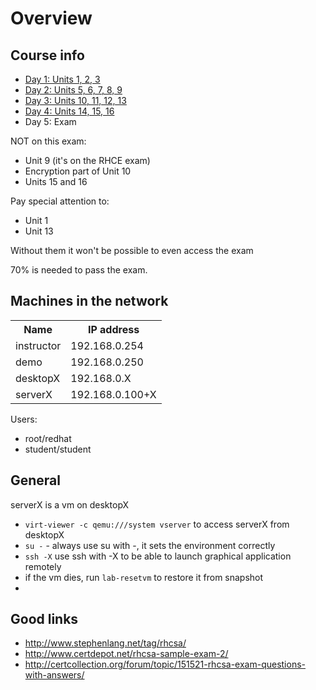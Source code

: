 Overview
========

Course info
-----------
* [Day 1: Units 1, 2, 3](day1.md)
* [Day 2: Units 5, 6, 7, 8, 9](day2.md)
* [Day 3: Units 10, 11, 12, 13](day3.md)
* [Day 4: Units 14, 15, 16](day4.md)
* Day 5: Exam

NOT on this exam:
* Unit 9 (it's on the RHCE exam)
* Encryption part of Unit 10
* Units 15 and 16

Pay special attention to:
* Unit 1
* Unit 13

Without them it won't be possible to even access the exam

70% is needed to pass the exam.

Machines in the network
-----------------------
<table>
  <tr>
    <th>Name</th><th>IP address</th>
  </tr>
  <tr>
    <td>instructor</td><td>192.168.0.254</td>
  </tr>
  <tr>
    <td>demo</td><td>192.168.0.250</td>
  </tr>
  <tr>
    <td>desktopX</td><td>192.168.0.X</td>
  </tr>
  <tr>
    <td>serverX</td><td>192.168.0.100+X</td>
  </tr>
</table>

Users:
* root/redhat
* student/student

General
-------
serverX is a vm on desktopX
* ```virt-viewer -c qemu:///system vserver``` to access serverX from desktopX
* ```su -``` - always use su with -, it sets the environment correctly
* ```ssh -X``` use ssh with -X to be able to launch graphical application remotely
* if the vm dies, run ```lab-resetvm``` to restore it from snapshot
* 


Good links
----------
* http://www.stephenlang.net/tag/rhcsa/
* http://www.certdepot.net/rhcsa-sample-exam-2/
* http://certcollection.org/forum/topic/151521-rhcsa-exam-questions-with-answers/
